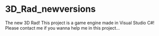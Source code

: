 # 3D_Rad_newversions
The new 3D Rad!
This project is a game engine made in Visual Studio C#!
Please contact me if you wanna help me in this project...

